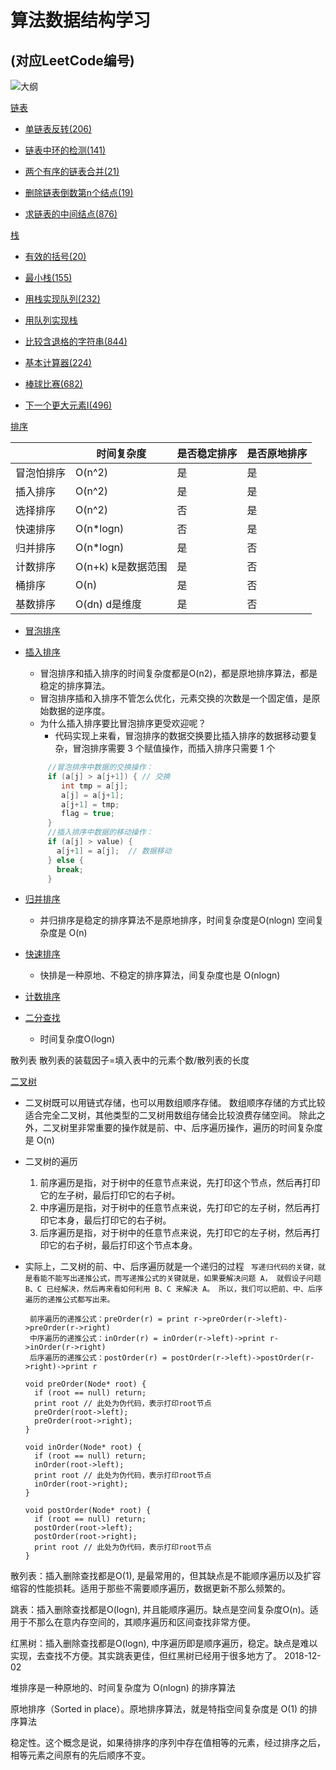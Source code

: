 算法数据结构学习
==
(对应LeetCode编号)
---
![大纲](http://assets.processon.com/chart_image/6230997cf346fb07f92e8ec1.png?_=1647354637634)

[链表](/src/main/java/com/yzd/algorithm/linked)

 * [单链表反转(206)](/src/main/java/com/yzd/algorithm/linked/DeleteNodeN.java)
 
 * [链表中环的检测(141)](/src/main/java/com/yzd/algorithm/linked/DetectionOfRing.java) 
   
 * [两个有序的链表合并(21)](/src/main/java/com/yzd/algorithm/linked/MergeTwoOrderedLinked.java)  
    
 * [删除链表倒数第n个结点(19)](/src/main/java/com/yzd/algorithm/linked/DeleteNodeN.java) 
   
 * [求链表的中间结点(876)](/src/main/java/com/yzd/algorithm/linked/MiddleNode.java)  


[栈](/src/main/java/com/yzd/algorithm/stack)

 * [有效的括号(20)](/src/main/java/com/yzd/algorithm/stack/ValidParentheses.java)

 * [最小栈(155)](/src/main/java/com/yzd/algorithm/stack/MinStack.java)

 * [用栈实现队列(232)](/src/main/java/com/yzd/algorithm/stack/ImplementQueueUsingStacks.java) 
 
 * [用队列实现栈](/src/main/java/com/yzd/algorithm/stack/ImplementStacksUsingQueue.java)
 
 * [比较含退格的字符串(844)](/src/main/java/com/yzd/algorithm/stack/BackspaceStringCompare.java) 

 * [基本计算器(224)](/src/main/java/com/yzd/algorithm/stack/BasicCalculator.java) 

 * [棒球比赛(682)](/src/main/java/com/yzd/algorithm/stack/BaseballGame.java) 

 * [下一个更大元素I(496)](/src/main/java/com/yzd/algorithm/stack/NextGreaterElementI.java) 

[排序](/src/main/java/com/yzd/algorithm/sort)

|            | 时间复杂度 | 是否稳定排序 | 是否原地排序 |
| :--------- | ---------- | :----------- | :----------- |
| 冒泡怕排序 | O(n^2) | 是 | 是 |
| 插入排序   | O(n^2) | 是 | 是 |
| 选择排序   | O(n^2) | 否 | 是 |
| 快速排序   | O(n*logn) | 否 | 是 |
| 归并排序   | O(n*logn) | 是 | 否 |
| 计数排序   | O(n+k) k是数据范围 | 是 | 否 |
| 桶排序     | O(n) | 是 | 否 |
| 基数排序   | O(dn) d是维度 | 是 | 否 |

 * [冒泡排序](/src/main/java/com/yzd/algorithm/sort/BubbleSort.java)

 * [插入排序](/src/main/java/com/yzd/algorithm/sort/InsertionSort.java)
   - 冒泡排序和插入排序的时间复杂度都是O(n2)，都是原地排序算法，都是稳定的排序算法。
   - 冒泡排序插和入排序不管怎么优化，元素交换的次数是一个固定值，是原始数据的逆序度。
   - 为什么插入排序要比冒泡排序更受欢迎呢？
     - 代码实现上来看，冒泡排序的数据交换要比插入排序的数据移动要复杂，冒泡排序需要 3 个赋值操作，而插入排序只需要 1 个
   ```java
        //冒泡排序中数据的交换操作：
        if (a[j] > a[j+1]) { // 交换
           int tmp = a[j];
           a[j] = a[j+1];
           a[j+1] = tmp;
           flag = true;
        }   
        //插入排序中数据的移动操作：
        if (a[j] > value) {
          a[j+1] = a[j];  // 数据移动
        } else {
          break;
        }
   ```
 
 * [归并排序](/src/main/java/com/yzd/algorithm/sort/MergeSort.java)
   - 并归排序是稳定的排序算法不是原地排序，时间复杂度是O(nlogn) 空间复杂度是 O(n)

 * [快速排序](/src/main/java/com/yzd/algorithm/sort/QuickSort.java)
   - 快排是一种原地、不稳定的排序算法，间复杂度也是 O(nlogn)

 * [计数排序](/src/main/java/com/yzd/algorithm/sort/CountingSort.java)

 * [二分查找](/src/main/java/com/yzd/algorithm/find/Bsearch.java)
   - 时间复杂度O(logn)
   
  散列表
  散列表的装载因子=填入表中的元素个数/散列表的长度
 
 [二叉树](/src/main/java/com/yzd/algorithm/tree)
 * 二叉树既可以用链式存储，也可以用数组顺序存储。
 数组顺序存储的方式比较适合完全二叉树，其他类型的二叉树用数组存储会比较浪费存储空间。
 除此之外，二叉树里非常重要的操作就是前、中、后序遍历操作，遍历的时间复杂度是 O(n)
 * 二叉树的遍历
   1. 前序遍历是指，对于树中的任意节点来说，先打印这个节点，然后再打印它的左子树，最后打印它的右子树。
   2. 中序遍历是指，对于树中的任意节点来说，先打印它的左子树，然后再打印它本身，最后打印它的右子树。
   3. 后序遍历是指，对于树中的任意节点来说，先打印它的左子树，然后再打印它的右子树，最后打印这个节点本身。
 
 * 实际上，二叉树的前、中、后序遍历就是一个递归的过程
   ` 写递归代码的关键，就是看能不能写出递推公式，而写递推公式的关键就是，如果要解决问题 A，
      就假设子问题 B、C 已经解决，然后再来看如何利用 B、C 来解决 A。
      所以，我们可以把前、中、后序遍历的递推公式都写出来。`
   ```
    前序遍历的递推公式：preOrder(r) = print r->preOrder(r->left)->preOrder(r->right)
    中序遍历的递推公式：inOrder(r) = inOrder(r->left)->print r->inOrder(r->right)
    后序遍历的递推公式：postOrder(r) = postOrder(r->left)->postOrder(r->right)->print r
    ```
    ```
    void preOrder(Node* root) {
      if (root == null) return;
      print root // 此处为伪代码，表示打印root节点
      preOrder(root->left);
      preOrder(root->right);
    }
    
    void inOrder(Node* root) {
      if (root == null) return;
      inOrder(root->left);
      print root // 此处为伪代码，表示打印root节点
      inOrder(root->right);
    }
    
    void postOrder(Node* root) {
      if (root == null) return;
      postOrder(root->left);
      postOrder(root->right);
      print root // 此处为伪代码，表示打印root节点
    }
    ``` 
    
   
 散列表：插入删除查找都是O(1), 是最常用的，但其缺点是不能顺序遍历以及扩容缩容的性能损耗。适用于那些不需要顺序遍历，数据更新不那么频繁的。
 
 跳表：插入删除查找都是O(logn), 并且能顺序遍历。缺点是空间复杂度O(n)。适用于不那么在意内存空间的，其顺序遍历和区间查找非常方便。
 
 红黑树：插入删除查找都是O(logn), 中序遍历即是顺序遍历，稳定。缺点是难以实现，去查找不方便。其实跳表更佳，但红黑树已经用于很多地方了。
 2018-12-02
 
 堆排序是一种原地的、时间复杂度为 O(nlogn) 的排序算法
 
 原地排序（Sorted in place）。原地排序算法，就是特指空间复杂度是 O(1) 的排序算法
 
 稳定性。这个概念是说，如果待排序的序列中存在值相等的元素，经过排序之后，相等元素之间原有的先后顺序不变。
 
 
   